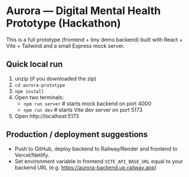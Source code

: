 # Aurora — Digital Mental Health Prototype (Hackathon)

This is a full prototype (frontend + tiny demo backend) built with React + Vite + Tailwind and a small Express mock server.

## Quick local run

1. unzip (if you downloaded the zip)
2. `cd aurora-prototype`
3. `npm install`
4. Open two terminals:
   - `npm run server`  # starts mock backend on port 4000
   - `npm run dev`     # starts Vite dev server on port 5173
5. Open http://localhost:5173

## Production / deployment suggestions
- Push to GitHub, deploy backend to Railway/Render and frontend to Vercel/Netlify.
- Set environment variable in frontend `VITE_API_BASE_URL` equal to your backend URL (e.g. https://aurora-backend.up.railway.app)
